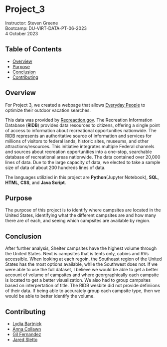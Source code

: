 # Project_3 
Instructor:  Steven Greene  
Bootcamp:  DU-VIRT-DATA-PT-06-2023  
4 October 2023  

## Table of Contents
- [Overview](#Overview)
- [Purpose](#Purpose)
- [Conclusion](#Conclusion)
- [Contributing](#contributing)
  
## Overview

For Project 3, we created a webpage that allows <a href="https://www.youtube.com/watch?v=YUUhDoCx8zc" target="_blank">Everyday People</a> to optimize their outdoor vacation searches. 

This data was provided by <a href="https://ridb.recreation.gov/landing" target="_blank">Recreaction.gov</a>. The Recreation Information Database (<b>RIDB</b>) provides data resources to citizens, offering a single point of access to information about recreational opportunities nationwide. The RIDB represents an authoritative source of information and services for millions of visitors to federal lands, historic sites, museums, and other attractions/resources. This initiative integrates multiple Federal channels and sources about recreation opportunities into a one-stop, searchable database of recreational areas nationwide. The data contained over 20,000 lines of data. Due to the large capacity of data, we elected to take a sample size of data of about 200 hundreds lines of data. 

The languages utilizied in this project are <b>Python</b>(Jupyter Notebook), <b>SQL</b>, <b>HTML</b>, <b>CSS</b>, and <b>Java Script</b>.

## Purpose

The purpose of this project is to identify where campsites are located in the United States, identifying what the different campsites are and how many there are of each, and seeing which campsites are available by region. 

## Conclusion

After further analysis, Shelter campsites have the highest volume through the United States. Next is campsites that is tents only, cabins and RVs accessible. When looking at each regoin, the Southeast region of the United States has the most options available, while the Southwest does not. If we were able to use the full dataset, I believe we would be able to get a better account of volume of campsites and where georgraphically each campsite is located to get a better visualization. We also had to group campsites based on interpertation of title. The RIDB wesbite did not provide definiions of their data. If being able to accurately group each campsite type, then we would be able to better identify the volume.

## Contributing
- <a href="https://www.github.com/lydiab72/" target="_blank">Lydia Bartnick</a>
- <a href="https://www.github.com/acollawn/" target="_blank">Anna Collawn</a>
- <a href="https://www.github.com/That1Guy94/" target="_blank">Gil Fernandez</a>
- <a href="https://www.github.com/jaredsletto/" target="_blank">Jared Sletto</a>  
